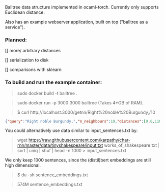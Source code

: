 Balltree data structure implemented in ocaml-torch. Currently only supports Euclidean distance. 

Also has an example webserver application, built on top ("balltree as a service").

### Planned:
[] more/ arbitrary distances

[] serialization to disk

[] comparisons with sklearn



### To build and run the example container:
> sudo docker build -t balltree .


> sudo docker run -p 3000:3000 balltree
(Takes 4+GB of RAM).

> $ curl http://localhost:3000/getnn/Right%20noble%20Burgundy,/10
```json 
{"query":"Right noble Burgundy,","n_neighbours":10,"distances":[0.0,118.38802337646484,122.64796447753906,124.86466217041016,125.55013275146484,131.27127075195312,134.02183532714844,135.88157653808594,136.78036499023438,136.79348754882812],"indices":[106,267,66,701,428,20,270,599,779,728],"matched_lines":["Right noble Burgundy,\r","By Providence divine.\r","another.\r","CLOWN, Servant to Othello\r","IAGO, his Ancient\r","                       his BRETHREN\r","Tis true.\r","      Who, Hero?\r","Alas, Iago,\r","By whom, Aeneas?\r"]}
```

You could alternatively use data similar to input_sentences.txt by:
> wget https://raw.githubusercontent.com/karpathy/char-rnn/master/data/tinyshakespeare/input.txt works_of_shakespeare.txt | sort | uniq | shuf | head -n 1000 > input_sentences.txt

We only keep 1000 sentences, since the (distil)bert embeddings are still high dimensional.
> $ du -sh sentence_embeddings.txt

> 574M	sentence_embeddings.txt
